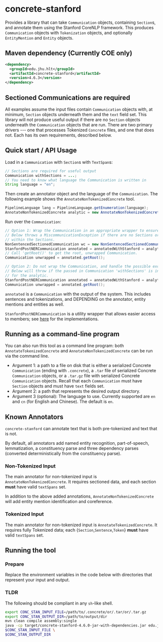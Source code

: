 # concrete-stanford
Provides a library that can take `Communication` objects, containing `Section`s, and
annotate them using the Stanford CoreNLP framework. This produces `Communication` objects
with `Tokenization` objects, and optionally `EntityMention` and `Entity` objects.

## Maven dependency (Currently COE only)

```xml
<dependency>
  <groupId>edu.jhu.hlt</groupId>
  <artifactId>concrete-stanford</artifactId>
  <version>4.6.3</version>
</dependency>
```

## Sectioned Communications are required

All examples assume the input files contain `Communication` objects
with, at minimum, `Section` objects underneath them and the `text`
field set. This library will not produce useful output if there are no
`Section` objects underneath the `Communication` objects that are run.
There are two primary drivers --- one that processes Tokenized
`Concrete` files, and one that does not.  Each has its own
requirements, described below.

## Quick start / API Usage

Load in a `Communication` with `Section`s with `TextSpan`s:
```java
// Sections are required for useful output
Communication withSections = ...;
// You need to know what language the Communication is written in
String language = "en";
```

Then create an annotator object and the language of the `Communication`. The following
example shows the `AnnotateNonTokenizedConcrete` tool.
```java
PipelineLanguage lang = PipelineLanguage.getEnumeration(language);
AnnotateNonTokenizedConcrete analytic = new AnnotateNonTokenizedConcrete(lang);
```

Run over the `Communication`:
```java
// Option 1: Wrap the Communication in an appropriate wrapper to ensure pre-reqs are handled
// Below throws a MiscommunicationException if there are no Sections or there are Sentences
// within the Sections.
NonSentencedSectionedCommunication wc = new NonSentencedSectionedCommunication(withSections);
StanfordPostNERCommunication annotated = annotatedWithStanford = analytic.annotate(wc);
// Call 'getRoot()' to get the root, unwrapped Communication.
Communication unwrapped = annotated.getRoot();

// Option 2: Do not wrap the Communication, and handle the possible exception.
// Below will throw if the passed in Communication 'withSections' is invalid
// for the analytic.
StanfordPostNERCommunication annotated = annotatedWithStanford = analytic.annotate(withSections);
Communication unwrapped = annotated.getRoot();
```

`annotated` is a `Communication` with the output of the system.
This includes sentences and tokenizations, and DEPENDING on the annotator, entity mentions and entities as well.

`StanfordPostNERCommunication` is a utility wrapper that allows easier access to members; see
[here](src/main/java/edu/jhu/hlt/concrete/stanford/StanfordPostNERCommunication.java) for the implementations.

## Running as a command-line program

You can also run this tool as a command line program: both `AnnotateTokenizedConcrete` and
`AnnotateNonTokenizedConcrete` can be run via the command line.

* Argument 1: a path to a file on disk that is either a serialized Concrete `Communication` (ending with
`.concrete`), a `.tar` file of serialized Concrete `Communication` objects, or a `.tar.gz` file
with serialized Concrete `Communication` objects. Recall that each `Communication` must have
`Section` objects and must have `text` fields set.
* Argument 2: a path that represents the desired output directory.
* Argument 3 (optional): The language to use. Currently supported are `en` and `cn` (for English
and Chinese). The default is `en`.

## Known Annotators
`concrete-stanford` can annotate text that is both pre-tokenized and text that is not.

By default, all annotators add named entity recognition, part-of-speech, lemmatization,
a constituency parse and three dependency parses (converted deterministically from the
constituency parse).

### Non-Tokenized Input
The main annotator for non-tokenized input is `AnnotateNonTokenizedConcrete`.
It requires sectioned data, and each section **must** have valid `textSpans` set.

In addition to the above added annotations, `AnnotateNonTokenizedConcrete` will add entity
mention identification and coreference.

### Tokenized Input

The main annotator for non-tokenized input is `AnnotateTokenizedConcrete`.
It requires fully Tokenized data; each {`Section`,`Sentence`,`Token`} **must** have valid `textSpans` set.

## Running the tool
### Prepare
Replace the environment variables in the code below with directories that represent your
input and output.

### TLDR
The following should be compliant in any `sh`-like shell.

```sh
export CONC_STAN_INPUT_FILE=/path/to/.concrete/or/.tar/or/.tar.gz
export CONC_STAN_OUTPUT_DIR=/path/to/output/dir
mvn clean compile assembly:single
java -cp target/concrete-stanford-4.6.0-jar-with-dependencies.jar edu.jhu.hlt.concrete.stanford.AnnotateNonTokenizedConcrete \
$CONC_STAN_INPUT_FILE \
$CONC_STAN_OUTPUT_DIR
```
